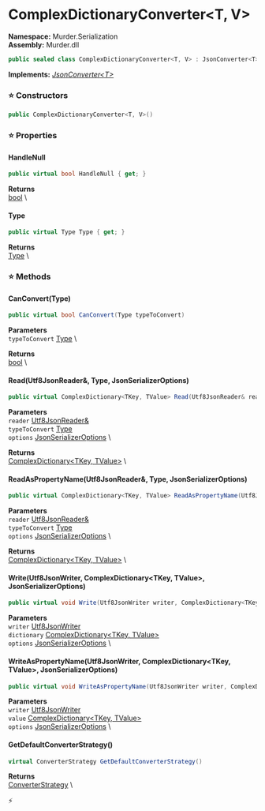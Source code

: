 # ComplexDictionaryConverter\<T, V\>

**Namespace:** Murder.Serialization \
**Assembly:** Murder.dll

```csharp
public sealed class ComplexDictionaryConverter<T, V> : JsonConverter<T>
```

**Implements:** _[JsonConverter\<T\>](https://learn.microsoft.com/en-us/dotnet/api/System.Text.Json.Serialization.JsonConverter-1?view=net-7.0)_

### ⭐ Constructors
```csharp
public ComplexDictionaryConverter<T, V>()
```

### ⭐ Properties
#### HandleNull
```csharp
public virtual bool HandleNull { get; }
```

**Returns** \
[bool](https://learn.microsoft.com/en-us/dotnet/api/System.Boolean?view=net-7.0) \
#### Type
```csharp
public virtual Type Type { get; }
```

**Returns** \
[Type](https://learn.microsoft.com/en-us/dotnet/api/System.Type?view=net-7.0) \
### ⭐ Methods
#### CanConvert(Type)
```csharp
public virtual bool CanConvert(Type typeToConvert)
```

**Parameters** \
`typeToConvert` [Type](https://learn.microsoft.com/en-us/dotnet/api/System.Type?view=net-7.0) \

**Returns** \
[bool](https://learn.microsoft.com/en-us/dotnet/api/System.Boolean?view=net-7.0) \

#### Read(Utf8JsonReader&, Type, JsonSerializerOptions)
```csharp
public virtual ComplexDictionary<TKey, TValue> Read(Utf8JsonReader& reader, Type typeToConvert, JsonSerializerOptions options)
```

**Parameters** \
`reader` [Utf8JsonReader&](https://learn.microsoft.com/en-us/dotnet/api/System.Text.Json.Utf8JsonReader?view=net-7.0) \
`typeToConvert` [Type](https://learn.microsoft.com/en-us/dotnet/api/System.Type?view=net-7.0) \
`options` [JsonSerializerOptions](https://learn.microsoft.com/en-us/dotnet/api/System.Text.Json.JsonSerializerOptions?view=net-7.0) \

**Returns** \
[ComplexDictionary\<TKey, TValue\>](../../Murder/Serialization/ComplexDictionary-2.html) \

#### ReadAsPropertyName(Utf8JsonReader&, Type, JsonSerializerOptions)
```csharp
public virtual ComplexDictionary<TKey, TValue> ReadAsPropertyName(Utf8JsonReader& reader, Type typeToConvert, JsonSerializerOptions options)
```

**Parameters** \
`reader` [Utf8JsonReader&](https://learn.microsoft.com/en-us/dotnet/api/System.Text.Json.Utf8JsonReader?view=net-7.0) \
`typeToConvert` [Type](https://learn.microsoft.com/en-us/dotnet/api/System.Type?view=net-7.0) \
`options` [JsonSerializerOptions](https://learn.microsoft.com/en-us/dotnet/api/System.Text.Json.JsonSerializerOptions?view=net-7.0) \

**Returns** \
[ComplexDictionary\<TKey, TValue\>](../../Murder/Serialization/ComplexDictionary-2.html) \

#### Write(Utf8JsonWriter, ComplexDictionary<TKey, TValue>, JsonSerializerOptions)
```csharp
public virtual void Write(Utf8JsonWriter writer, ComplexDictionary<TKey, TValue> dictionary, JsonSerializerOptions options)
```

**Parameters** \
`writer` [Utf8JsonWriter](https://learn.microsoft.com/en-us/dotnet/api/System.Text.Json.Utf8JsonWriter?view=net-7.0) \
`dictionary` [ComplexDictionary\<TKey, TValue\>](../../Murder/Serialization/ComplexDictionary-2.html) \
`options` [JsonSerializerOptions](https://learn.microsoft.com/en-us/dotnet/api/System.Text.Json.JsonSerializerOptions?view=net-7.0) \

#### WriteAsPropertyName(Utf8JsonWriter, ComplexDictionary<TKey, TValue>, JsonSerializerOptions)
```csharp
public virtual void WriteAsPropertyName(Utf8JsonWriter writer, ComplexDictionary<TKey, TValue> value, JsonSerializerOptions options)
```

**Parameters** \
`writer` [Utf8JsonWriter](https://learn.microsoft.com/en-us/dotnet/api/System.Text.Json.Utf8JsonWriter?view=net-7.0) \
`value` [ComplexDictionary\<TKey, TValue\>](../../Murder/Serialization/ComplexDictionary-2.html) \
`options` [JsonSerializerOptions](https://learn.microsoft.com/en-us/dotnet/api/System.Text.Json.JsonSerializerOptions?view=net-7.0) \

#### GetDefaultConverterStrategy()
```csharp
virtual ConverterStrategy GetDefaultConverterStrategy()
```

**Returns** \
[ConverterStrategy](https://learn.microsoft.com/en-us/dotnet/api/System.Text.Json.ConverterStrategy?view=net-7.0) \



⚡